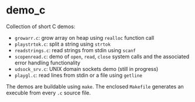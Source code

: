 # demo_c

Collection of short C demos:

 * `growarr.c`: grow array on heap using `realloc` function call
 * `playstrtok.c`: split a string using `strtok`
 * `readstrings.c`: read strings from stdin using `scanf` 
 * `scopenread.c`: demo of `open`, `read`, `close` system calls and the associated error handling functionality
 * `udsock_srv.c`: UNIX domain sockets demo (still in progress)
 * `playgl.c`: read lines from stdin or a file using `getline`

The demos are buildable using `make`. The enclosed `Makefile` generates an execuble from every `.c` source file. 
